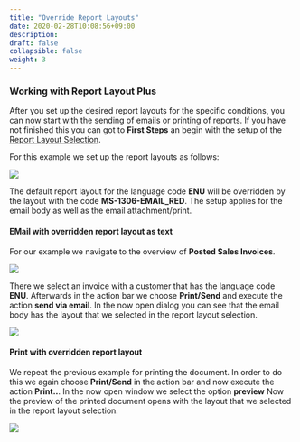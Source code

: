 ```yaml
---
title: "Override Report Layouts"
date: 2020-02-28T10:08:56+09:00
description: 
draft: false
collapsible: false
weight: 3
---
```

### Working with Report Layout Plus

After you set up the desired report layouts for the specific conditions, you can now start with the sending of emails or printing of reports. If you have not finished this you can got to **First Steps** an begin with the setup of the [Report Layout Selection](/en-us/apps/report-layout-plus/first-steps/setup/report-layout-selection/).

For this example we set up the report layouts as follows:

![](images/apps/Report_Layout_Plus/en-us/app_report-layout_selection.png)

The default report layout for the language code **ENU** will be overridden by the layout with the code **MS-1306-EMAIL_RED**. The setup applies for the email body as well as the email attachment/print.

#### EMail with overridden report layout as text

For our example we navigate to the overview of **Posted Sales Invoices**. 

![](images/apps/Report_Layout_Plus/de-de/app_posted_sales_invoices.png)

There we select an invoice with a customer that has the language code **ENU**. Afterwards in the action bar we choose **Print/Send** and execute the action **send via email**.
In the now open dialog you can see that the email body has the layout that we selected in the report layout selection.

![](images/apps/Report_Layout_Plus/en-us/app_email_dialog.png)

#### Print with overridden report layout
We repeat the previous example for printing the document.
In order to do this we again choose **Print/Send** in the action bar and now execute the action **Print..**. In the now open window we select the option **preview**
Now the preview of the printed document opens with the layout that we selected in the report layout selection.

![](images/apps/Report_Layout_Plus/en-us/app_print_preview.png)